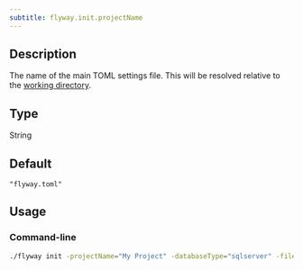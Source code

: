 ```yaml
---
subtitle: flyway.init.projectName
---
```


## Description

The name of the main TOML settings file.
This will be resolved relative to the [working directory](<Command-line Parameters/Working Directory Parameter>).

## Type

String

## Default

`"flyway.toml"`

## Usage

### Command-line

```bash
./flyway init -projectName="My Project" -databaseType="sqlserver" -fileName="custom.toml"
```
